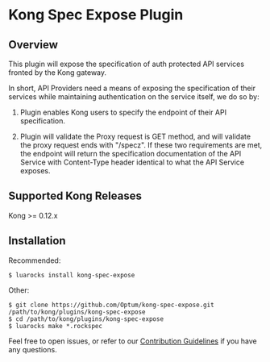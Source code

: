 # Kong Spec Expose Plugin
## Overview
This plugin will expose the specification of auth protected API services fronted by the Kong gateway.

In short, API Providers need a means of exposing the specification of their services while maintaining authentication on the service itself, we do so by:

1. Plugin enables Kong users to specify the endpoint of their API specification.

2. Plugin will validate the Proxy request is GET method, and will validate the proxy request ends with "/specz". If these two requirements are met, the endpoint will return the specification documentation of the API Service with Content-Type header identical to what the API Service exposes.

## Supported Kong Releases
Kong >= 0.12.x 

## Installation
Recommended:
```
$ luarocks install kong-spec-expose
```
Other:
```
$ git clone https://github.com/Optum/kong-spec-expose.git /path/to/kong/plugins/kong-spec-expose
$ cd /path/to/kong/plugins/kong-spec-expose
$ luarocks make *.rockspec
```

Feel free to open issues, or refer to our [Contribution Guidelines](https://github.com/Optum/kong-spec-expose/blob/master/CONTRIBUTING.md) if you have any questions.
